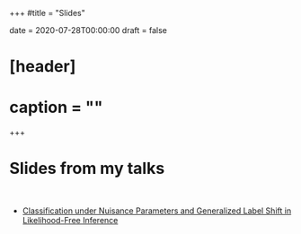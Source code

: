 +++
#title = "Slides"

date = 2020-07-28T00:00:00
draft = false

# [header]
# caption = ""
+++

# Slides from my talks
<br>

- [Classification under Nuisance Parameters and Generalized Label Shift in Likelihood-Free Inference](../gls_sinape.pdf)
